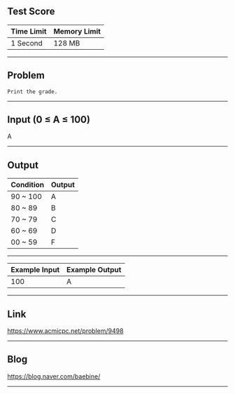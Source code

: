 ## **Test Score**

| Time Limit | Memory Limit |
| --- | --- |
| 1 Second | 128 MB |

___

## Problem
```
Print the grade.
```

___

## Input (0 ≤ A ≤ 100)
A

___

## Output
| Condition | Output |
| --- | --- |
| 90 ~ 100 | A |
| 80 ~ 89 | B |
| 70 ~ 79 | C |
| 60 ~ 69 | D |
| 00 ~ 59 | F |

___

| Example Input | Example Output |
| --- | --- |
| 100 | A |
___

## Link
https://www.acmicpc.net/problem/9498

___

## Blog
https://blog.naver.com/baebine/

___
